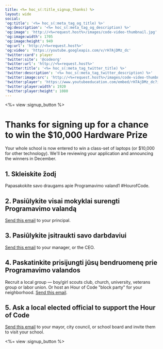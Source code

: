 ```yaml
---
title: <%= hoc_s(:title_signup_thanks) %>
layout: wide
social:
'og:title': '<%= hoc_s(:meta_tag_og_title) %>'
'og:description': '<%= hoc_s(:meta_tag_og_description) %>'
'og:image': 'http://<%=request.host%>/images/code-video-thumbnail.jpg'
'og:image:width': 1705
'og:image:height': 949
'og:url': 'http://<%=request.host%>'
'og:video': 'https://youtube.googleapis.com/v/rH7AjDMz_dc'
'twitter:card': player
'twitter:site': '@codeorg'
'twitter:url': 'http://<%=request.host%>'
'twitter:title': '<%= hoc_s(:meta_tag_twitter_title) %>'
'twitter:description': '<%= hoc_s(:meta_tag_twitter_description) %>'
'twitter:image:src': 'http://<%=request.host%>/images/code-video-thumbnail.jpg'
'twitter:player': 'https://www.youtubeeducation.com/embed/rH7AjDMz_dc?iv_load_policy=3&rel=0&autohide=1&showinfo=0'
'twitter:player:width': 1920
'twitter:player:height': 1080
---
```


<%= view :signup_button %>

# Thanks for signing up for a chance to win the $10,000 Hardware Prize

Your whole school is now entered to win a class-set of laptops (or $10,000 for other technology). We'll be reviewing your application and announcing the winners in December.

## 1. Skleiskite žodį

Papasakokite savo draugams apie Programavimo valand1 #HourofCode.

## 2. Pasiūlykite visai mokyklai surengti Programavimo valandą

[Send this email](<%= resolve_url('/promote#email') %>) to your principal.

## 3. Pasiūlykite įsitraukti savo darbdaviui

[Send this email](<%= resolve_url('/promote#email') %>) to your manager, or the CEO.

## 4. Paskatinkite prisijungti jūsų bendruomenę prie Programavimo valandos

Recruit a local group — boy/girl scouts club, church, university, veterans group or labor union. Or host an Hour of Code "block party" for your neighborhood. [Send this email](<%= resolve_url('/promote#email') %>).

## 5. Ask a local elected official to support the Hour of Code

[Send this email](<%= resolve_url('/promote#politicians') %>) to your mayor, city council, or school board and invite them to visit your school.

<%= view :signup_button %>